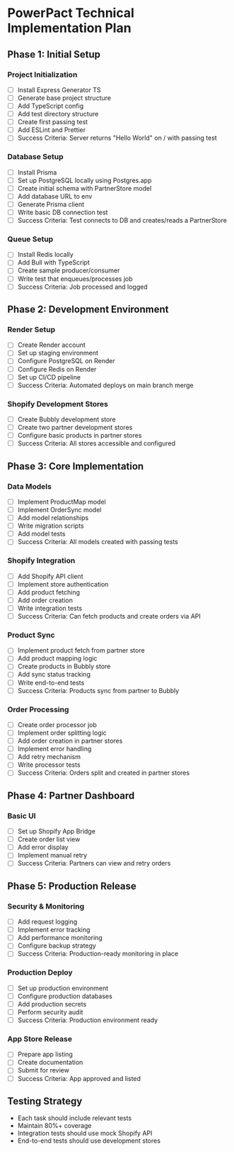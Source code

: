 # PowerPact Technical Implementation Plan

## Phase 1: Initial Setup

### Project Initialization
- [ ] Install Express Generator TS
- [ ] Generate base project structure
- [ ] Add TypeScript config
- [ ] Add test directory structure
- [ ] Create first passing test
- [ ] Add ESLint and Prettier
- [ ] Success Criteria: Server returns "Hello World" on / with passing test

### Database Setup
- [ ] Install Prisma
- [ ] Set up PostgreSQL locally using Postgres.app
- [ ] Create initial schema with PartnerStore model
- [ ] Add database URL to env
- [ ] Generate Prisma client
- [ ] Write basic DB connection test
- [ ] Success Criteria: Test connects to DB and creates/reads a PartnerStore

### Queue Setup
- [ ] Install Redis locally
- [ ] Add Bull with TypeScript
- [ ] Create sample producer/consumer
- [ ] Write test that enqueues/processes job
- [ ] Success Criteria: Job processed and logged

## Phase 2: Development Environment

### Render Setup
- [ ] Create Render account
- [ ] Set up staging environment
- [ ] Configure PostgreSQL on Render
- [ ] Configure Redis on Render
- [ ] Set up CI/CD pipeline
- [ ] Success Criteria: Automated deploys on main branch merge

### Shopify Development Stores
- [ ] Create Bubbly development store
- [ ] Create two partner development stores
- [ ] Configure basic products in partner stores
- [ ] Success Criteria: All stores accessible and configured

## Phase 3: Core Implementation

### Data Models
- [ ] Implement ProductMap model
- [ ] Implement OrderSync model
- [ ] Add model relationships
- [ ] Write migration scripts
- [ ] Add model tests
- [ ] Success Criteria: All models created with passing tests

### Shopify Integration
- [ ] Add Shopify API client
- [ ] Implement store authentication
- [ ] Add product fetching
- [ ] Add order creation
- [ ] Write integration tests
- [ ] Success Criteria: Can fetch products and create orders via API

### Product Sync
- [ ] Implement product fetch from partner store
- [ ] Add product mapping logic
- [ ] Create products in Bubbly store
- [ ] Add sync status tracking
- [ ] Write end-to-end tests
- [ ] Success Criteria: Products sync from partner to Bubbly

### Order Processing
- [ ] Create order processor job
- [ ] Implement order splitting logic
- [ ] Add order creation in partner stores
- [ ] Implement error handling
- [ ] Add retry mechanism
- [ ] Write processor tests
- [ ] Success Criteria: Orders split and created in partner stores

## Phase 4: Partner Dashboard

### Basic UI
- [ ] Set up Shopify App Bridge
- [ ] Create order list view
- [ ] Add error display
- [ ] Implement manual retry
- [ ] Success Criteria: Partners can view and retry orders

## Phase 5: Production Release

### Security & Monitoring
- [ ] Add request logging
- [ ] Implement error tracking
- [ ] Add performance monitoring
- [ ] Configure backup strategy
- [ ] Success Criteria: Production-ready monitoring in place

### Production Deploy
- [ ] Set up production environment
- [ ] Configure production databases
- [ ] Add production secrets
- [ ] Perform security audit
- [ ] Success Criteria: Production environment ready

### App Store Release
- [ ] Prepare app listing
- [ ] Create documentation
- [ ] Submit for review
- [ ] Success Criteria: App approved and listed

## Testing Strategy
- Each task should include relevant tests
- Maintain 80%+ coverage
- Integration tests should use mock Shopify API
- End-to-end tests should use development stores
